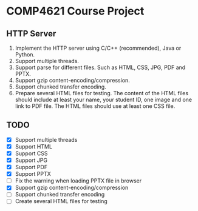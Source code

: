 # COMP4621 Course Project
## HTTP Server
1. Implement the HTTP server using C/C++ (recommended), Java or Python.
2. Support multiple threads.
3. Support parse for different files. Such as HTML, CSS, JPG, PDF and
PPTX.
4. Support gzip content-encoding/compression.
5. Support chunked transfer encoding.
6. Prepare several HTML files for testing. The content of the HTML files
should include at least your name, your student ID, one image and one
link to PDF file. The HTML files should use at least one CSS file.
## TODO
- [x] Support multiple threads
- [x] Support HTML
- [x] Support CSS
- [x] Support JPG
- [x] Support PDF
- [x] Support PPTX
- [ ] Fix the warning when loading PPTX file in browser
- [x] Support gzip content-encoding/compression
- [ ] Support chunked transfer encoding
- [ ] Create several HTML files for testing
